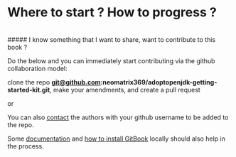 # Where to start ? How to progress ?




<br/>
##### I know something that I want to share, want to contribute to this book ?

Do the below and you can immediately start contributing via the github collaboration model:

clone the repo **git@github.com:neomatrix369/adoptopenjdk-getting-started-kit.git**, make your amendments, and create a pull request

or 

You can also [contact](https://www.gitbook.com/book/neomatrix369/adoptopenjdk-getting-started-kit/contact) the authors with your github username to be added to the repo.

Some [documentation](http://help.gitbook.com/) and [how to install GitBook](https://github.com/GitbookIO/gitbook) locally should also help in the process.
